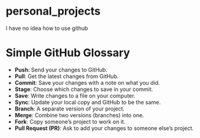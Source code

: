 # personal_projects
I have no idea how to use github

# Simple GitHub Glossary

- **Push**: Send your changes to GitHub.
- **Pull**: Get the latest changes from GitHub.
- **Commit**: Save your changes with a note on what you did.
- **Stage**: Choose which changes to save in your commit.
- **Save**: Write changes to a file on your computer.
- **Sync**: Update your local copy and GitHub to be the same.
- **Branch**: A separate version of your project.
- **Merge**: Combine two versions (branches) into one.
- **Fork**: Copy someone’s project to work on it.
- **Pull Request (PR)**: Ask to add your changes to someone else’s project.